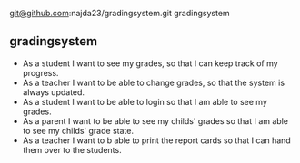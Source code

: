 git@github.com:najda23/gradingsystem.git gradingsystem

## gradingsystem

* As a student I want to see my grades, so that I can keep track of my progress.
* As a teacher I want to be able to change grades, so that the system is always updated.
* As a student I want to be able to login so that I am able to see my grades.
* As a parent I want to be able to see my childs' grades so that I am able to see my childs' grade state.
* As a teacher I want to b able to print the report cards so that I can hand them over to the students.

